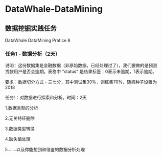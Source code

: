 # DataWhale-DataMining
## 数据挖掘实践任务
DataWhale DataMining Pratice 8 

### 任务1 - 数据分析（2天）

说明：这份数据集是金融数据（非原始数据，已经处理过了），我们要做的是预测贷款用户是否会逾期。表格中 "status" 是结果标签：0表示未逾期，1表示逾期。

要求：数据切分方式 - 三七分，其中测试集30%，训练集70%，随机种子设置为2018

任务1：对数据进行探索和分析。时间：2天

1.数据类型的分析

2.无关特征删除

3.数据类型转换

4.缺失值处理

5.……以及你能想到和借鉴的数据分析处理
